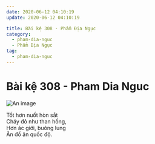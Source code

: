 ```yaml
---
date: 2020-06-12 04:10:19
update: 2020-06-12 04:10:19

title: Bài kệ 308 - Phẩm Địa Ngục
category:
  - pham-dia-nguc
  - Phẩm Địa Ngục
tag:
  - pham-dia-nguc
---
```


# Bài kệ 308 - Pham Dia Nguc

![An image](/img/pham-dia-nguc/pham-dia-nguc-308.jpg)

Tốt hơn nuốt hòn sắt<br>Cháy đỏ như than hồng,<br>Hơn ác giới, buông lung<br>Ăn đồ ăn quốc độ.<br>
